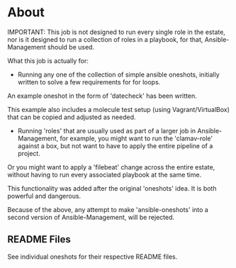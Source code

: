 About
=====

IMPORTANT: This job is not designed to run every single role in the estate, nor
is it designed to run a collection of roles in a playbook, for that, 
Ansible-Management should be used.

What this job is actually for:

* Running any one of the collection of simple ansible oneshots, 
initially written to solve a few requirements for for loops.

An example oneshot in the form of 'datecheck' has been written.

This example also includes a molecule test setup (using Vagrant/VirtualBox) 
that can be copied and adjusted as needed.

* Running 'roles' that are usually used as part of a larger job in 
Ansible-Management, for example, you might want to run the 'clamav-role' 
against a box, but not want to have to apply the entire pipeline of a project.

Or you might want to apply a 'filebeat' change across the entire estate, 
without having to run every associated playbook at the same time.

This functionality was added after the original 'oneshots' idea. It is both
powerful and dangerous.

Because of the above, any attempt to make 'ansible-oneshots' into a second 
version of Ansible-Management, will be rejected.

README Files
------------

See individual oneshots for their respective README files.
